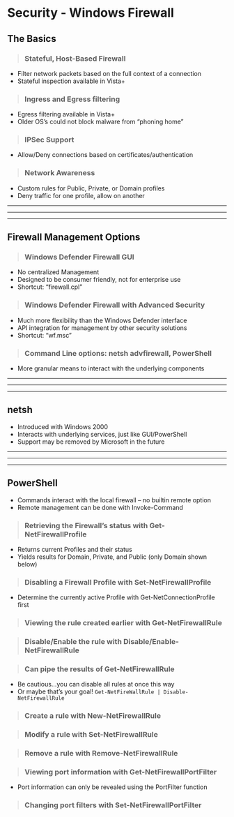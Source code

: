 # Security - Windows Firewall

## **The Basics**

> ### **Stateful, Host-Based Firewall**
- Filter network packets based on the full context of a connection
- Stateful inspection available in Vista+

> ### **Ingress and Egress filtering**
- Egress filtering available in Vista+
- Older OS’s could not block malware from “phoning home”

> ### **IPSec Support**
- Allow/Deny connections based on certificates/authentication

> ### **Network Awareness**
- Custom rules for Public, Private, or Domain profiles
- Deny traffic for one profile, allow on another

---
---
---

## **Firewall Management Options**

> ### **Windows Defender Firewall GUI**
- No centralized Management
- Designed to be consumer friendly, not for enterprise use
- Shortcut: “firewall.cpl”

> ### **Windows Defender Firewall with Advanced Security**
- Much more flexibility than the Windows Defender interface
- API integration for management by other security solutions
- Shortcut: “wf.msc”

> ### **Command Line options: netsh advfirewall, PowerShell**
- More granular means to interact with the underlying components

---
---
---

## **netsh**

- Introduced with Windows 2000
- Interacts with underlying services, just like GUI/PowerShell
- Support may be removed by Microsoft in the future
---
---
---

## **PowerShell**

- Commands interact with the local firewall – no builtin remote option
- Remote management can be done with Invoke-Command

> ### **Retrieving the Firewall’s status with Get-NetFirewallProfile**
- Returns current Profiles and their status
- Yields results for Domain, Private, and Public (only Domain shown below)

> ### **Disabling a Firewall Profile with Set-NetFirewallProfile**
- Determine the currently active Profile with Get-NetConnectionProfile first

> ### **Viewing the rule created earlier with Get-NetFirewallRule**

> ### **Disable/Enable the rule with Disable/Enable-NetFirewallRule**

> ### **Can pipe the results of Get-NetFirewallRule**
- Be cautious…you can disable all rules at once this way
- Or maybe that’s your goal! `Get-NetFireWallRule | Disable-NetFirewallRule`

> ### **Create a rule with New-NetFirewallRule**

> ### **Modify a rule with Set-NetFirewallRule**

> ### **Remove a rule with Remove-NetFirewallRule**

> ### **Viewing port information with Get-NetFirewallPortFilter**
- Port information can only be revealed using the PortFilter function

> ### **Changing port filters with Set-NetFirewallPortFilter**
